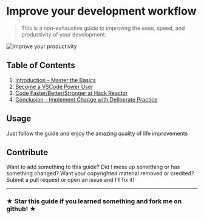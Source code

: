 # Improve your development workflow

> This is a non-exhaustive guide to improving the ease, speed, and productivity of your development.

![Improve your productivity](http://comics.roderickmann.org/episodes/Dilbert/2015/05/Dilbert20150506.gif)

## Table of Contents

1.  [Introduction - Master the Basics](https://github.com/nvincenthill/streamlineyourworkflow/tree/master/Part%201/PART1.md)
1.  [Become a VSCode Power User](https://github.com/nvincenthill/streamlineyourworkflow/tree/master/Part%202/PART2.md)
1.  [Code Faster/Better/Stronger at Hack Reactor](https://github.com/nvincenthill/streamlineyourworkflow/tree/master/Part%203/PART3.md)
1.  [Conclusion - Implement Change with Deliberate Practice](https://github.com/nvincenthill/streamlineyourworkflow/tree/master/Part%204/PART4.md)

## Usage

Just follow the guide and enjoy the amazing quality of life improvements

## Contribute

Want to add something to this guide? Did I mess up something or has something changed? Want your copyrighted material removed or credited? Submit a pull request or open an issue and I'll fix it!

---

### **★ Star this guide if you learned something and fork me on github! ★**

